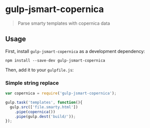 # gulp-jsmart-copernica
> Parse smarty templates with copernica data

## Usage

First, install `gulp-jsmart-copernica` as a development dependency:

```shell
npm install --save-dev gulp-jsmart-copernica
```

Then, add it to your `gulpfile.js`:

### Simple string replace
```javascript
var copernica = require('gulp-jsmart-copernica');

gulp.task('templates', function(){
  gulp.src(['file.smarty.html'])
    .pipe(copernica())
    .pipe(gulp.dest('build/'));
});
```
